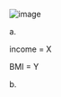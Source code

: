 ![image](https://github.com/user-attachments/assets/fcb84be6-0d76-45bb-9f2d-6b78e7b0d434)

a.

income = X

BMI = Y

b. 

